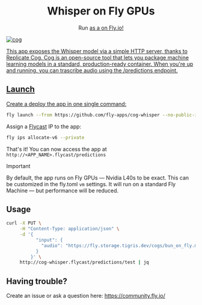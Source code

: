 <div align="center">
    <h1>Whisper on Fly GPUs</h1>
    <p>Run <strong><a href="https://github.com/openai/whisper" OpenAI Whisper</a></strong> as a <strong><a href="https://github.com/replicate/cog" Replicate Cog</a></strong> on Fly.io!</p>
</div>

![cog](https://github.com/fly-apps/cog-whisper/assets/3727384/4d757f88-29c1-4966-ace9-01d0b1a630ac)

This app exposes the Whisper model via a simple HTTP server, thanks to Replicate Cog. Cog is an open-source tool that lets you package machine learning models in a standard, production-ready container. When you're up and running, you can trascribe audio using the /predictions endpoint.

## Launch

Create a deploy the app in one single command:

```bash
fly launch --from https://github.com/fly-apps/cog-whisper --no-public-ips
```

Assign a [Flycast](https://fly.io/docs/networking/private-networking/#flycast-private-load-balancing) IP to the app:

```bash
fly ips allocate-v6 --private
```

That's it! You can now access the app at `http://<APP_NAME>.flycast/predictions`

> [!IMPORTANT]  
> By default, the app runs on Fly GPUs — Nvidia L40s to be exact. This can be customized in the fly.toml `vm` settings. It will run on a standard Fly Machine — but performance will be reduced.

## Usage

```bash
curl -X PUT \
     -H "Content-Type: application/json" \
     -d '{
           "input": {
             "audio": "https://fly.storage.tigris.dev/cogs/bun_on_fly.mp3"
           }
         }' \
     http://cog-whisper.flycast/predictions/test | jq

```

## Having trouble?

Create an issue or ask a question here: https://community.fly.io/